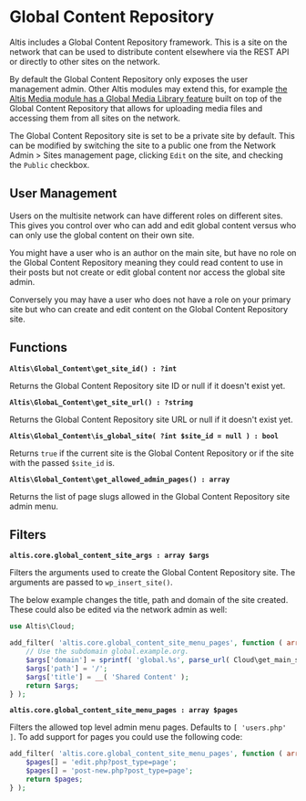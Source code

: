 # Global Content Repository

Altis includes a Global Content Repository framework. This is a site on the network that can be used to distribute content elsewhere via the REST API or directly to other sites on the network.

By default the Global Content Repository only exposes the user management admin. Other Altis modules may extend this, for example [the Altis Media module has a Global Media Library feature](docs://media/global-media-library.md) built on top of the Global Content Repository that allows for uploading media files and accessing them from all sites on the network.

The Global Content Repository site is set to be a private site by default. This can be modified by switching the site to a public one from the Network Admin > Sites management page, clicking `Edit` on the site, and checking the `Public` checkbox.

## User Management

Users on the multisite network can have different roles on different sites. This gives you control over who can add and edit global content versus who can only use the global content on their own site.

You might have a user who is an author on the main site, but have no role on the Global Content Repository meaning they could read content to use in their posts but not create or edit global content nor access the global site admin.

Conversely you may have a user who does not have a role on your primary site but who can create and edit content on the Global Content Repository site.

## Functions

**`Altis\Global_Content\get_site_id() : ?int`**

Returns the Global Content Repository site ID or null if it doesn't exist yet.

**`Altis\GlobaL_Content\get_site_url() : ?string`**

Returns the Global Content Repository site URL or null if it doesn't exist yet.

**`Altis\Global_Content\is_global_site( ?int $site_id = null ) : bool`**

Returns `true` if the current site is the Global Content Repository or if the site with the passed `$site_id` is.

**`Altis\Global_Content\get_allowed_admin_pages() : array`**

Returns the list of page slugs allowed in the Global Content Repository site admin menu.

## Filters

**`altis.core.global_content_site_args : array $args`**

Filters the arguments used to create the Global Content Repository site. The arguments are passed to `wp_insert_site()`.

The below example changes the title, path and domain of the site created. These could also be edited via the network admin as well:

```php
use Altis\Cloud;

add_filter( 'altis.core.global_content_site_menu_pages', function ( array $args ) : array {
    // Use the subdomain global.example.org.
    $args['domain'] = sprintf( 'global.%s', parse_url( Cloud\get_main_site_url(), PHP_URL_HOST ) );
    $args['path'] = '/';
    $args['title'] = __( 'Shared Content' );
    return $args;
} );
```

**`altis.core.global_content_site_menu_pages : array $pages`**

Filters the allowed top level admin menu pages. Defaults to `[ 'users.php' ]`. To add support for pages you could use the following code:

```php
add_filter( 'altis.core.global_content_site_menu_pages', function ( array $pages ) : array {
    $pages[] = 'edit.php?post_type=page';
    $pages[] = 'post-new.php?post_type=page';
    return $pages;
} );
```
